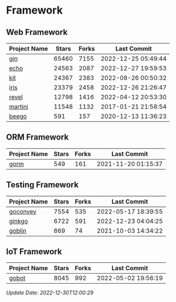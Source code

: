 # Framework

## Web Framework
| Project Name | Stars | Forks | Last Commit |
| ------------ | ----- | ----- | ----------- |
| [gin](https://github.com/gin-gonic/gin) | 65460 | 7155 | 2022-12-25 05:49:44 |
| [echo](https://github.com/labstack/echo) | 24563 | 2087 | 2022-12-27 19:59:53 |
| [kit](https://github.com/go-kit/kit) | 24367 | 2383 | 2022-08-26 00:50:32 |
| [iris](https://github.com/kataras/iris) | 23379 | 2458 | 2022-12-26 21:26:47 |
| [revel](https://github.com/revel/revel) | 12798 | 1416 | 2022-04-12 20:53:30 |
| [martini](https://github.com/go-martini/martini) | 11548 | 1132 | 2017-01-21 21:58:54 |
| [beego](https://github.com/astaxie/beego) | 591 | 157 | 2020-12-13 11:36:23 |

## ORM Framework
| Project Name | Stars | Forks | Last Commit |
| ------------ | ----- | ----- | ----------- |
| [gorm](https://github.com/jinzhu/gorm) | 549 | 161 | 2021-11-20 01:15:37 |

## Testing Framework
| Project Name | Stars | Forks | Last Commit |
| ------------ | ----- | ----- | ----------- |
| [goconvey](https://github.com/smartystreets/goconvey) | 7554 | 535 | 2022-05-17 18:39:55 |
| [ginkgo](https://github.com/onsi/ginkgo) | 6722 | 591 | 2022-12-23 04:04:25 |
| [goblin](https://github.com/franela/goblin) | 869 | 74 | 2021-10-03 14:34:22 |

## IoT Framework
| Project Name | Stars | Forks | Last Commit |
| ------------ | ----- | ----- | ----------- |
| [gobot](https://github.com/hybridgroup/gobot) | 8045 | 992 | 2022-05-02 19:56:19 |

*Update Date: 2022-12-30T12:00:29*